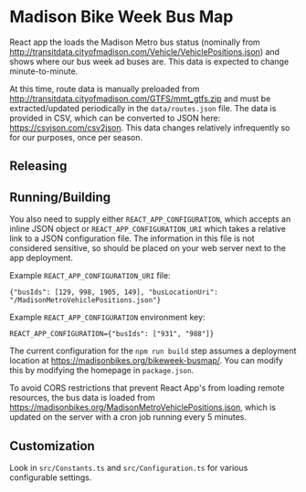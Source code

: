 # Madison Bike Week Bus Map

React app the loads the Madison Metro bus status (nominally
from http://transitdata.cityofmadison.com/Vehicle/VehiclePositions.json) and shows where our bus week ad buses are. This data is expected to change minute-to-minute.

At this time, route data is manually preloaded from http://transitdata.cityofmadison.com/GTFS/mmt_gtfs.zip and must be extracted/updated periodically in the `data/routes.json` file. The data is provided in CSV, which can be converted to JSON here: https://csvjson.com/csv2json. This data changes relatively infrequently so for our purposes, once per season.

## Releasing

## Running/Building

You also need to supply either `REACT_APP_CONFIGURATION`, which accepts an inline JSON object or `REACT_APP_CONFIGURATION_URI` which takes a relative link to a JSON configuration file. The information in this file is not considered sensitive, so should be placed on your web server next to the app deployment.

Example `REACT_APP_CONFIGURATION_URI` file:

```
{"busIds": [129, 998, 1905, 149], "busLocationUri": "/MadisonMetroVehiclePositions.json"}
```

Example `REACT_APP_CONFIGURATION` environment key:

```
REACT_APP_CONFIGURATION={"busIds": ["931", "988"]}
```

The current configuration for the `npm run build` step assumes a deployment location
at https://madisonbikes.org/bikeweek-busmap/. You can modify this by modifying the homepage in `package.json`.

To avoid CORS restrictions that prevent React App's from loading remote resources, the bus data is loaded
from https://madisonbikes.org/MadisonMetroVehiclePositions.json, which is updated on the server with a cron job running
every 5 minutes.

## Customization

Look in `src/Constants.ts` and `src/Configuration.ts` for various configurable settings.
